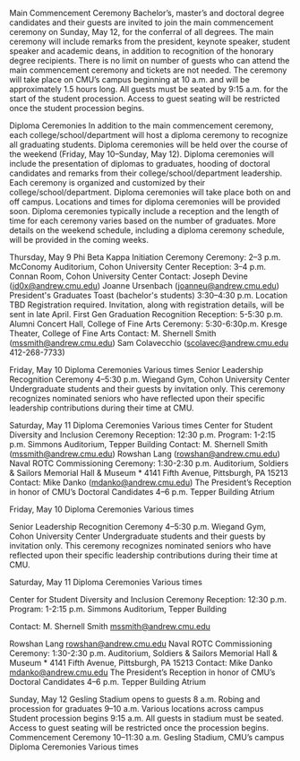 Main Commencement Ceremony
Bachelor’s, master’s and doctoral degree candidates and their guests are invited to join the main commencement ceremony on Sunday, May 12, for the conferral of all degrees.
The main ceremony will include remarks from the president, keynote speaker, student speaker and academic deans, in addition to recognition of the honorary degree recipients.
There is no limit on number of guests who can attend the main commencement ceremony and tickets are not needed.
The ceremony will take place on CMU’s campus beginning at 10 a.m. and will be approximately 1.5 hours long. All guests must be seated by 9:15 a.m. for the start of the student procession. Access to guest seating will be restricted once the student procession begins.

Diploma Ceremonies
In addition to the main commencement ceremony, each college/school/department will host a diploma ceremony to recognize all graduating students. Diploma ceremonies will be held over the course of the weekend (Friday, May 10–Sunday, May 12).
Diploma ceremonies will include the presentation of diplomas to graduates, hooding of doctoral candidates and remarks from their college/school/department leadership. Each ceremony is organized and customized by their college/school/department.
Diploma ceremonies will take place both on and off campus. Locations and times for diploma ceremonies will be provided soon.
Diploma ceremonies typically include a reception and the length of time for each ceremony varies based on the number of graduates.
More details on the weekend schedule, including a diploma ceremony schedule, will be provided in the coming weeks. 

Thursday, May 9
Phi Beta Kappa Initiation Ceremony
Ceremony: 2–3 p.m.
McConomy Auditorium, Cohon University Center
Reception: 3–4 p.m.
Connan Room, Cohon University Center
Contact:
Joseph Devine (jd0x@andrew.cmu.edu)
Joanne Ursenbach (joanneu@andrew.cmu.edu) 
President's Graduates Toast (bachelor's students)
3:30–4:30 p.m.
Location TBD
Registration required. Invitation, along with registration details, will be sent in late April.
First Gen Graduation Recognition
Reception: 5-5:30 p.m.
Alumni Concert Hall, College of Fine Arts
Ceremony: 5:30-6:30p.m.
Kresge Theater, College of Fine Arts
Contact:
M. Shernell Smith (mssmith@andrew.cmu.edu)
Sam Colavecchio (scolavec@andrew.cmu.edu 412-268-7733)

Friday, May 10
Diploma Ceremonies
Various times
Senior Leadership Recognition Ceremony
4–5:30 p.m.
Wiegand Gym, Cohon University Center
Undergraduate students and their guests by invitation only. This ceremony recognizes nominated seniors who have reflected upon their specific leadership contributions during their time at CMU.

Saturday, May 11
Diploma Ceremonies
Various times
Center for Student Diversity and Inclusion Ceremony
Reception: 12:30 p.m.
Program: 1-2:15 p.m.
Simmons Auditorium, Tepper Building
Contact:
M. Shernell Smith (mssmith@andrew.cmu.edu) 
Rowshan Lang (rowshan@andrew.cmu.edu)
Naval ROTC Commissioning
Ceremony: 1:30-2:30 p.m.
Auditorium, Soldiers & Sailors Memorial Hall & Museum *
4141 Fifth Avenue, Pittsburgh, PA 15213
Contact:
Mike Danko (mdanko@andrew.cmu.edu)
The President’s Reception in honor of CMU’s Doctoral Candidates
4–6 p.m.
Tepper Building Atrium


Friday, May 10
Diploma Ceremonies
Various times

Senior Leadership Recognition Ceremony
4–5:30 p.m.
Wiegand Gym, Cohon University Center
Undergraduate students and their guests by invitation only. This ceremony recognizes nominated seniors who have reflected upon their specific leadership contributions during their time at CMU.

 

Saturday, May 11
Diploma Ceremonies
Various times

Center for Student Diversity and Inclusion Ceremony
Reception: 12:30 p.m.
Program: 1-2:15 p.m.
Simmons Auditorium, Tepper Building

Contact:
M. Shernell Smith
mssmith@andrew.cmu.edu 

Rowshan Lang
rowshan@andrew.cmu.edu
Naval ROTC Commissioning
Ceremony: 1:30-2:30 p.m.
Auditorium, Soldiers & Sailors Memorial Hall & Museum *
4141 Fifth Avenue, Pittsburgh, PA 15213
Contact:
Mike Danko
mdanko@andrew.cmu.edu 
The President’s Reception in honor of CMU’s Doctoral Candidates
4–6 p.m.
Tepper Building Atrium

Sunday, May 12
Gesling Stadium opens to guests
8 a.m.
Robing and procession for graduates
9–10 a.m.
Various locations across campus
Student procession begins
9:15 a.m.
All guests in stadium must be seated. Access to guest seating will be restricted once the procession begins.
Commencement Ceremony
10–11:30 a.m.
Gesling Stadium, CMU’s campus
Diploma Ceremonies
Various times